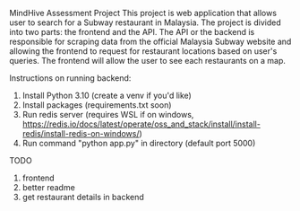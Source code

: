 MindHive Assessment Project
This project is web application that allows user to search for a Subway restaurant in Malaysia.
The project is divided into two parts: the frontend and the API. 
The API or the backend is responsible for scraping data from the official Malaysia Subway website and allowing the frontend to request for restaurant locations based on user's queries.
The frontend will allow the user to see each restaurants on a map.

Instructions on running backend:
1) Install Python 3.10 (create a venv if you'd like)
2) Install packages (requirements.txt soon)
3) Run redis server (requires WSL if on windows, https://redis.io/docs/latest/operate/oss_and_stack/install/install-redis/install-redis-on-windows/)
4) Run command "python app.py" in directory (default port 5000)

TODO
1) frontend
2) better readme
3) get restaurant details in backend
